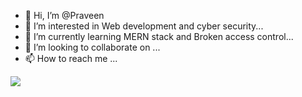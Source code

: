 - 👋 Hi, I’m @Praveen
- 👀 I’m interested in Web development and cyber security...
- 🌱 I’m currently learning MERN stack and Broken access control...
- 💞️ I’m looking to collaborate on ...
- 📫 How to reach me ...
<img src="https://camo.githubusercontent.com/f3361b6ad28d65324c5e89b6c768bb294f1d9ae5c4903e2282b3a21ec7ace36b/68747470733a2f2f6431683968356732706c6e3539712e636c6f756466726f6e742e6e65742f70726f6a6563745f657865637574696f6e5f623834623732326364342e706e67"/>
<!---
spr887011/spr887011 is a ✨ special ✨ repository because its `README.md` (this file) appears on your GitHub profile.
You can click the Preview link to take a look at your changes.
--->
